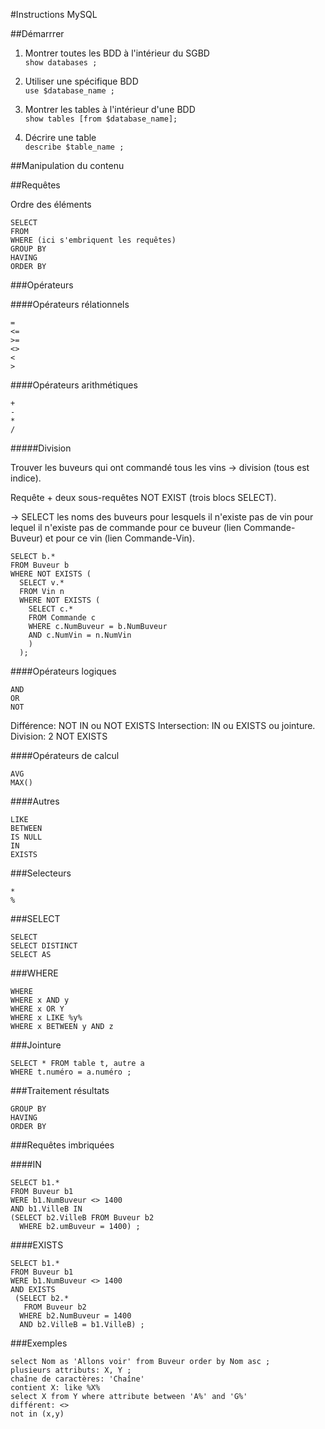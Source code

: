 #Instructions MySQL

##Démarrrer

1. Montrer toutes les BDD à l'intérieur du SGBD<br />
`show databases ;`

2. Utiliser une spécifique BDD<br />
`use $database_name ;`

3. Montrer les tables à l'intérieur d'une BDD<br />
`show tables [from $database_name];`

4. Décrire une table<br />
`describe $table_name ;`


##Manipulation du contenu

##Requêtes

Ordre des éléments

```
SELECT
FROM
WHERE (ici s'embriquent les requêtes)
GROUP BY
HAVING
ORDER BY
```

###Opérateurs

####Opérateurs rélationnels

```
=
<=
>=
<>
<
>
```
####Opérateurs arithmétiques

```
+
-
*
/
```
#####Division

Trouver les buveurs qui ont commandé tous les vins -> division (tous est indice).

Requête + deux sous-requêtes NOT EXIST (trois blocs SELECT).

-> SELECT les noms des buveurs pour lesquels il n'existe pas de vin pour lequel il n'existe pas de commande pour ce buveur (lien Commande-Buveur)  et pour ce vin (lien Commande-Vin).
```
SELECT b.*
FROM Buveur b
WHERE NOT EXISTS (
  SELECT v.*
  FROM Vin n
  WHERE NOT EXISTS (
    SELECT c.*
    FROM Commande c
    WHERE c.NumBuveur = b.NumBuveur
    AND c.NumVin = n.NumVin
    )
  );
```
####Opérateurs logiques

```
AND
OR
NOT
```
Différence: NOT IN ou NOT EXISTS
Intersection: IN ou EXISTS ou jointure.
Division: 2 NOT EXISTS

####Opérateurs de calcul

```
AVG
MAX()
```

####Autres

```
LIKE
BETWEEN
IS NULL
IN
EXISTS
```
###Selecteurs

```
*
%
```

###SELECT

```
SELECT
SELECT DISTINCT
SELECT AS
```
###WHERE

```
WHERE
WHERE x AND y
WHERE x OR Y
WHERE x LIKE %y%
WHERE x BETWEEN y AND z
```

###Jointure

```
SELECT * FROM table t, autre a
WHERE t.numéro = a.numéro ;
```

###Traitement résultats

```
GROUP BY
HAVING
ORDER BY
```


###Requêtes imbriquées

####IN

```
SELECT b1.*
FROM Buveur b1
WERE b1.NumBuveur <> 1400
AND b1.VilleB IN
(SELECT b2.VilleB FROM Buveur b2
  WHERE b2.umBuveur = 1400) ;
```

####EXISTS

```
SELECT b1.*
FROM Buveur b1
WERE b1.NumBuveur <> 1400
AND EXISTS
 (SELECT b2.*
   FROM Buveur b2
  WHERE b2.NumBuveur = 1400
  AND b2.VilleB = b1.VilleB) ;
```

###Exemples

```
select Nom as 'Allons voir' from Buveur order by Nom asc ;
plusieurs attributs: X, Y ;
chaîne de caractères: 'Chaîne'
contient X: like %X%
select X from Y where attribute between 'A%' and 'G%'
différent: <>
not in (x,y)
```
